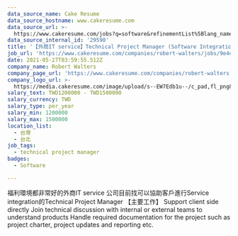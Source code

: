 ```yaml
---
data_source_name: Cake Resume
data_source_hostname: www.cakeresume.com
data_source_url: >-
  https://www.cakeresume.com/jobs?q=software&refinementList%5Blang_name%5D%5B0%5D=English&refinementList%5Bsalary_type%5D=per_year&range%5Bsalary_range%5D%5Bmin%5D=1000000&page=2
data_source_internal_id: '29590'
title: '【外商IT service】Technical Project Manager (Software Integration, 5~8 yrs)'
job_url: 'https://www.cakeresume.com/companies/robert-walters/jobs/9e4d25'
date: 2021-05-27T03:59:55.512Z
company_name: Robert Walters
company_page_url: 'https://www.cakeresume.com/companies/robert-walters'
company_logo_url: >-
  https://media.cakeresume.com/image/upload/s--EW7Edb1u--/c_pad,fl_png8,h_200,w_200/v1600053194/xc6aglyvacjd8nwbof70.png
salary_text: TWD1200000 - TWD1500000
salary_currency: TWD
salary_type: per_year
salary_min: 1200000
salary_max: 1500000
location_list:
  - 台灣
  - 台北
job_tags:
  - technical project manager
badges:
  - Software

---
```


福利環境都非常好的外商IT service 公司目前找可以協助客戶進行Service integration的Technical Project Manager 【主要工作】 Support client side directly Join technical discussion with internal or external teams to understand products Handle required documentation for the project such as project charter, project updates and reporting etc.